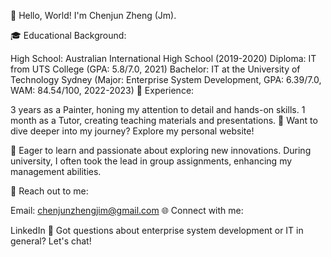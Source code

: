 👋 Hello, World! I'm Chenjun Zheng (Jm).

🎓 Educational Background:

High School: Australian International High School (2019-2020)
Diploma: IT from UTS College (GPA: 5.8/7.0, 2021)
Bachelor: IT at the University of Technology Sydney (Major: Enterprise System Development, GPA: 6.39/7.0, WAM: 84.54/100, 2022-2023)
🔧 Experience:

3 years as a Painter, honing my attention to detail and hands-on skills.
1 month as a Tutor, creating teaching materials and presentations.
🌟 Want to dive deeper into my journey? Explore my personal website!

🌟 Eager to learn and passionate about exploring new innovations. During university, I often took the lead in group assignments, enhancing my management abilities.

📩 Reach out to me:

Email: chenjunzhengjim@gmail.com
🌐 Connect with me:

LinkedIn
🤔 Got questions about enterprise system development or IT in general? Let's chat!

